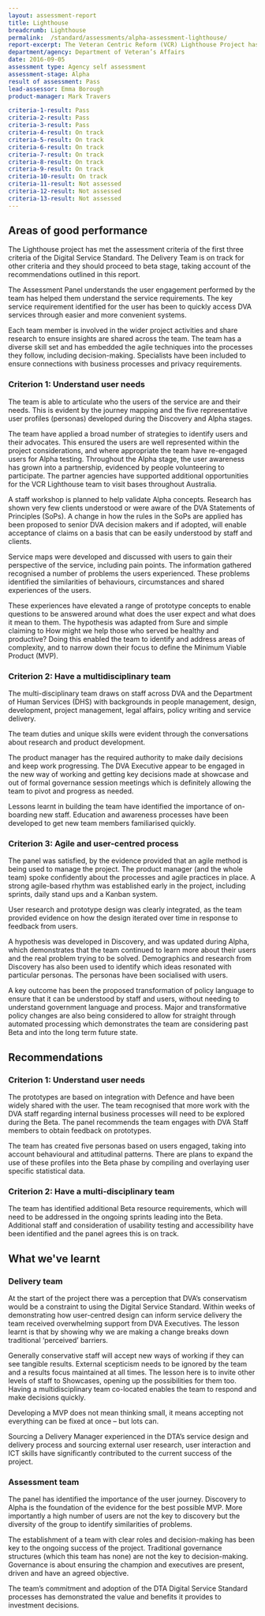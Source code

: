 ```yaml
---
layout: assessment-report
title: Lighthouse				
breadcrumb: Lighthouse		
permalink:	/standard/assessments/alpha-assessment-lighthouse/
report-excerpt: The Veteran Centric Reform (VCR) Lighthouse Project has been approved to progress a deep user engagement.  The Lighthouse is a 20 week project to address a significant pain point for Department of Veterans’ Affairs (DVA) clients.  The service is being developed using the Digital Service Standard with a view to addressing the pain points using digital experience. 
department/agency: Department of Veteran’s Affairs			
date: 2016-09-05
assessment type: Agency self assessment
assessment-stage: Alpha
result of assessment: Pass
lead-assessor: Emma Borough
product-manager: Mark Travers

criteria-1-result: Pass
criteria-2-result: Pass
criteria-3-result: Pass
criteria-4-result: On track
criteria-5-result: On track
criteria-6-result: On track
criteria-7-result: On track
criteria-8-result: On track
criteria-9-result: On track
criteria-10-result: On track
criteria-11-result: Not assessed
criteria-12-result: Not assessed
criteria-13-result: Not assessed
---
```

## Areas of good performance

The Lighthouse project has met the assessment criteria of the first three criteria of the Digital Service Standard. The Delivery Team is on track for other criteria and they should proceed to beta stage, taking account of the recommendations outlined in this report.

The Assessment Panel understands the user engagement performed by the team has helped them understand the service requirements. The key service requirement identified for the user has been to quickly access DVA services through easier and more convenient systems.

Each team member is involved in the wider project activities and share research to ensure insights are shared across the team.  The team has a diverse skill set and has embedded the agile techniques into the processes they follow, including decision-making.  Specialists have been included to ensure connections with business processes and privacy requirements.

### Criterion 1: Understand user needs

The team is able to articulate who the users of the service are and their needs.  This is evident by the journey mapping and the five representative user profiles (personas) developed during the Discovery and Alpha stages.  

The team have applied a broad number of strategies to identify users and their advocates.  This ensured the users are well represented within the project considerations, and where appropriate the team have re-engaged users for Alpha testing.  Throughout the Alpha stage, the user awareness has grown into a partnership, evidenced by people volunteering to participate.  The partner agencies have supported additional opportunities for the VCR Lighthouse team to visit bases throughout Australia.

A staff workshop is planned to help validate Alpha concepts.  Research has shown very few clients understood or were aware of the DVA Statements of Principles (SoPs).  A change in how the rules in the SoPs are applied has been proposed to senior DVA decision makers and if adopted, will enable acceptance of claims on a basis that can be easily understood by staff and clients.

Service maps were developed and discussed with users to gain their perspective of the service, including pain points.  The information gathered recognised a number of problems the users experienced.  These problems identified the similarities of behaviours, circumstances and shared experiences of the users.  

These experiences have elevated a range of prototype concepts to enable questions to be answered around what does the user expect and what does it mean to them.  The hypothesis was adapted from Sure and simple claiming to How might we help those who served be healthy and productive?  Doing this enabled the team to identify and address areas of complexity, and to narrow down their focus to define the Minimum Viable Product (MVP).

### Criterion 2: Have a multidisciplinary team

The multi-disciplinary team draws on staff across DVA and the Department of Human Services (DHS) with backgrounds in people management, design, development, project management, legal affairs, policy writing and service delivery.  

The team duties and unique skills were evident through the conversations about research and product development.  

The product manager has the required authority to make daily decisions and keep work progressing. The DVA Executive appear to be engaged in the new way of working and getting key decisions made at showcase and out of formal governance session meetings which is definitely allowing the team to pivot and progress as needed.

Lessons learnt in building the team have identified the importance of on-boarding new staff.  Education and awareness processes have been developed to get new team members familiarised quickly. 

### Criterion 3: Agile and user-centred process

The panel was satisfied, by the evidence provided that an agile method is being used to manage the project.  The product manager (and the whole team) spoke confidently about the processes and agile practices in place.  A strong agile-based rhythm was established early in the project, including sprints, daily stand ups and a Kanban system.

User research and prototype design was clearly integrated, as the team provided evidence on how the design iterated over time in response to feedback from users.

A hypothesis was developed in Discovery, and was updated during Alpha, which demonstrates that the team continued to learn more about their users and the real problem trying to be solved.  Demographics and research from Discovery has also been used to identify which ideas resonated with particular personas.  The personas have been socialised with users. 

A key outcome has been the proposed transformation of policy language to ensure that it can be understood by staff and users, without needing to understand government language and process. Major and transformative policy changes are also being considered to allow for straight through automated processing which demonstrates the team are considering past Beta and into the long term future state.

## Recommendations

### Criterion 1: Understand user needs

The prototypes are based on integration with Defence and have been widely shared with the user.  The team recognised that more work with the DVA staff regarding internal business processes will need to be explored during the Beta.  The panel recommends the team engages with DVA Staff members to obtain feedback on prototypes.

The team has created five personas based on users engaged, taking into account behavioural and attitudinal patterns.  There are plans to expand the use of these profiles into the Beta phase by compiling and overlaying user specific statistical data. 

### Criterion 2: Have a multi-disciplinary team

The team has identified additional Beta resource requirements, which will need to be addressed in the ongoing sprints leading into the Beta.  Additional staff and consideration of usability testing and accessibility have been identified and the panel agrees this is on track. 

## What we've learnt

### Delivery team

At the start of the project there was a perception that DVA’s conservatism would be a constraint to using the Digital Service Standard. Within weeks of demonstrating how user-centred design can inform service delivery the team received overwhelming support from DVA Executives. The lesson learnt is that by showing why we are making a change breaks down traditional ‘perceived’ barriers. 

Generally conservative staff will accept new ways of working if they can see tangible results. External scepticism needs to be ignored by the team and a results focus maintained at all times. The lesson here is to invite other levels of staff to Showcases, opening up the possibilities for them too. Having a multidisciplinary team co-located enables the team to respond and make decisions quickly. 

Developing a MVP does not mean thinking small, it means accepting not everything can be fixed at once – but lots can.

Sourcing a Delivery Manager experienced in the DTA’s service design and delivery process and sourcing external user research, user interaction and ICT skills have significantly contributed to the current success of the project.

### Assessment team

The panel has identified the importance of the user journey.  Discovery to Alpha is the foundation of the evidence for the best possible MVP.  More importantly a high number of users are not the key to discovery but the diversity of the group to identify similarities of problems.  

The establishment of a team with clear roles and decision-making has been key to the ongoing success of the project.  Traditional governance structures (which this team has none) are not the key to decision-making.  Governance is about ensuring the champion and executives are present, driven and have an agreed objective.

The team’s commitment and adoption of the DTA Digital Service Standard processes has demonstrated the value and benefits it provides to investment decisions.
